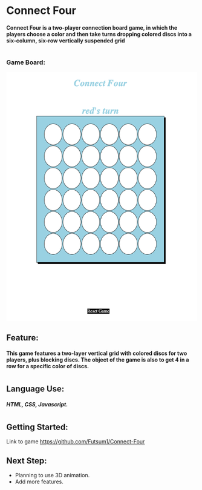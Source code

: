 # Connect Four 
#### Connect Four is a two-player connection board game, in which the players choose a color and then take turns dropping colored discs into a six-column, six-row vertically suspended grid
#
### Game Board: 
<img src="./image1.png"/> 

## Feature:
#### This game features a two-layer vertical grid with colored discs for two players, plus blocking discs. The object of the game is also to get 4 in a row for a specific color of discs.
#
## Language Use: 
##### HTML, CSS, Javascript. 
#
## Getting Started:
Link to game https://github.com/Futsum1/Connect-Four
## Next Step:
 * Planning to use 3D animation.
 * Add more features.
 #
 